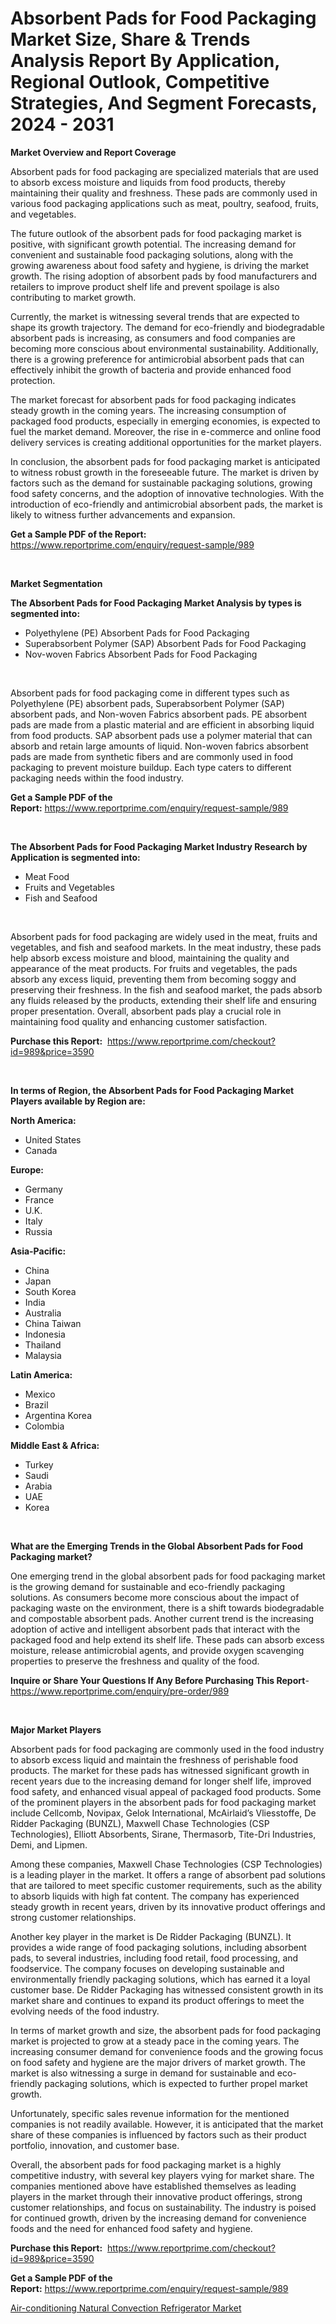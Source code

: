 <p><h1>Absorbent Pads for Food Packaging Market Size, Share & Trends Analysis Report By Application, Regional Outlook, Competitive Strategies, And Segment Forecasts, 2024 - 2031</h1></p><p><strong>Market Overview and Report Coverage</strong></p>
<p><p>Absorbent pads for food packaging are specialized materials that are used to absorb excess moisture and liquids from food products, thereby maintaining their quality and freshness. These pads are commonly used in various food packaging applications such as meat, poultry, seafood, fruits, and vegetables.</p><p>The future outlook of the absorbent pads for food packaging market is positive, with significant growth potential. The increasing demand for convenient and sustainable food packaging solutions, along with the growing awareness about food safety and hygiene, is driving the market growth. The rising adoption of absorbent pads by food manufacturers and retailers to improve product shelf life and prevent spoilage is also contributing to market growth.</p><p>Currently, the market is witnessing several trends that are expected to shape its growth trajectory. The demand for eco-friendly and biodegradable absorbent pads is increasing, as consumers and food companies are becoming more conscious about environmental sustainability. Additionally, there is a growing preference for antimicrobial absorbent pads that can effectively inhibit the growth of bacteria and provide enhanced food protection.</p><p>The market forecast for absorbent pads for food packaging indicates steady growth in the coming years. The increasing consumption of packaged food products, especially in emerging economies, is expected to fuel the market demand. Moreover, the rise in e-commerce and online food delivery services is creating additional opportunities for the market players.</p><p>In conclusion, the absorbent pads for food packaging market is anticipated to witness robust growth in the foreseeable future. The market is driven by factors such as the demand for sustainable packaging solutions, growing food safety concerns, and the adoption of innovative technologies. With the introduction of eco-friendly and antimicrobial absorbent pads, the market is likely to witness further advancements and expansion.</p></p>
<p><strong>Get a Sample PDF of the Report:</strong> <a href="https://www.reportprime.com/enquiry/request-sample/989">https://www.reportprime.com/enquiry/request-sample/989</a></p>
<p>&nbsp;</p>
<p><strong>Market Segmentation</strong></p>
<p><strong>The Absorbent Pads for Food Packaging Market Analysis by types is segmented into:</strong></p>
<p><ul><li>Polyethylene (PE) Absorbent Pads for Food Packaging</li><li>Superabsorbent Polymer (SAP) Absorbent Pads for Food Packaging</li><li>Nov-woven Fabrics Absorbent Pads for Food Packaging</li></ul></p>
<p>&nbsp;</p>
<p><p>Absorbent pads for food packaging come in different types such as Polyethylene (PE) absorbent pads, Superabsorbent Polymer (SAP) absorbent pads, and Non-woven Fabrics absorbent pads. PE absorbent pads are made from a plastic material and are efficient in absorbing liquid from food products. SAP absorbent pads use a polymer material that can absorb and retain large amounts of liquid. Non-woven fabrics absorbent pads are made from synthetic fibers and are commonly used in food packaging to prevent moisture buildup. Each type caters to different packaging needs within the food industry.</p></p>
<p><strong>Get a Sample PDF of the Report:</strong>&nbsp;<a href="https://www.reportprime.com/enquiry/request-sample/989">https://www.reportprime.com/enquiry/request-sample/989</a></p>
<p>&nbsp;</p>
<p><strong>The Absorbent Pads for Food Packaging Market Industry Research by Application is segmented into:</strong></p>
<p><ul><li>Meat Food</li><li>Fruits and Vegetables</li><li>Fish and Seafood</li></ul></p>
<p>&nbsp;</p>
<p><p>Absorbent pads for food packaging are widely used in the meat, fruits and vegetables, and fish and seafood markets. In the meat industry, these pads help absorb excess moisture and blood, maintaining the quality and appearance of the meat products. For fruits and vegetables, the pads absorb any excess liquid, preventing them from becoming soggy and preserving their freshness. In the fish and seafood market, the pads absorb any fluids released by the products, extending their shelf life and ensuring proper presentation. Overall, absorbent pads play a crucial role in maintaining food quality and enhancing customer satisfaction.</p></p>
<p><strong>Purchase this Report:</strong>&nbsp; <a href="https://www.reportprime.com/checkout?id=989&price=3590">https://www.reportprime.com/checkout?id=989&price=3590</a></p>
<p>&nbsp;</p>
<p><strong>In terms of Region, the Absorbent Pads for Food Packaging Market Players available by Region are:</strong></p>
<p>
    <p> <strong> North America: </strong>
        <ul>
            <li>United States</li>
            <li>Canada</li>
        </ul>
        </p> 
    <p> <strong> Europe: </strong>
        <ul>
            <li>Germany</li>
            <li>France</li>
            <li>U.K.</li>
            <li>Italy</li>
            <li>Russia</li>
        </ul>
        </p> 
    <p> <strong> Asia-Pacific: </strong>
        <ul>
            <li>China</li>
            <li>Japan</li>
            <li>South Korea</li>
            <li>India</li>
            <li>Australia</li>
            <li>China Taiwan</li>
            <li>Indonesia</li>
            <li>Thailand</li>
            <li>Malaysia</li>
        </ul>
        </p> 
    <p> <strong> Latin America: </strong>
        <ul>
            <li>Mexico</li>
            <li>Brazil</li>
            <li>Argentina Korea</li>
            <li>Colombia</li>
        </ul>
        </p> 
    <p> <strong> Middle East & Africa: </strong>
        <ul>
            <li>Turkey</li>
            <li>Saudi</li>
            <li>Arabia</li>
            <li>UAE</li>
            <li>Korea</li>
        </ul>
    </p>
    </p>
<p>&nbsp;</p>
<p><strong>What are the Emerging Trends in the Global Absorbent Pads for Food Packaging market?</strong></p>
<p><p>One emerging trend in the global absorbent pads for food packaging market is the growing demand for sustainable and eco-friendly packaging solutions. As consumers become more conscious about the impact of packaging waste on the environment, there is a shift towards biodegradable and compostable absorbent pads. Another current trend is the increasing adoption of active and intelligent absorbent pads that interact with the packaged food and help extend its shelf life. These pads can absorb excess moisture, release antimicrobial agents, and provide oxygen scavenging properties to preserve the freshness and quality of the food.</p></p>
<p><strong>Inquire or Share Your Questions If Any Before Purchasing This Report</strong>- <a href="https://www.reportprime.com/enquiry/pre-order/989">https://www.reportprime.com/enquiry/pre-order/989</a></p>
<p>&nbsp;</p>
<p><strong>Major Market Players</strong></p>
<p><p>Absorbent pads for food packaging are commonly used in the food industry to absorb excess liquid and maintain the freshness of perishable food products. The market for these pads has witnessed significant growth in recent years due to the increasing demand for longer shelf life, improved food safety, and enhanced visual appeal of packaged food products. Some of the prominent players in the absorbent pads for food packaging market include Cellcomb, Novipax, Gelok International, McAirlaid’s Vliesstoffe, De Ridder Packaging (BUNZL), Maxwell Chase Technologies (CSP Technologies), Elliott Absorbents, Sirane, Thermasorb, Tite-Dri Industries, Demi, and Lipmen.</p><p>Among these companies, Maxwell Chase Technologies (CSP Technologies) is a leading player in the market. It offers a range of absorbent pad solutions that are tailored to meet specific customer requirements, such as the ability to absorb liquids with high fat content. The company has experienced steady growth in recent years, driven by its innovative product offerings and strong customer relationships.</p><p>Another key player in the market is De Ridder Packaging (BUNZL). It provides a wide range of food packaging solutions, including absorbent pads, to several industries, including food retail, food processing, and foodservice. The company focuses on developing sustainable and environmentally friendly packaging solutions, which has earned it a loyal customer base. De Ridder Packaging has witnessed consistent growth in its market share and continues to expand its product offerings to meet the evolving needs of the food industry.</p><p>In terms of market growth and size, the absorbent pads for food packaging market is projected to grow at a steady pace in the coming years. The increasing consumer demand for convenience foods and the growing focus on food safety and hygiene are the major drivers of market growth. The market is also witnessing a surge in demand for sustainable and eco-friendly packaging solutions, which is expected to further propel market growth.</p><p>Unfortunately, specific sales revenue information for the mentioned companies is not readily available. However, it is anticipated that the market share of these companies is influenced by factors such as their product portfolio, innovation, and customer base.</p><p>Overall, the absorbent pads for food packaging market is a highly competitive industry, with several key players vying for market share. The companies mentioned above have established themselves as leading players in the market through their innovative product offerings, strong customer relationships, and focus on sustainability. The industry is poised for continued growth, driven by the increasing demand for convenience foods and the need for enhanced food safety and hygiene.</p></p>
<p><strong>Purchase this Report:</strong>&nbsp;&nbsp;<a href="https://www.reportprime.com/checkout?id=989&price=3590">https://www.reportprime.com/checkout?id=989&price=3590</a></p>
<p></p>
<p><strong>Get a Sample PDF of the Report:</strong>&nbsp;<a href="https://www.reportprime.com/enquiry/request-sample/989">https://www.reportprime.com/enquiry/request-sample/989</a></p>
<p><p><a href="https://github.com/mohamedbakry57/Market-Research-Report-List-1/blob/main/air-conditioning-natural-convection-refrigerator-market.md">Air-conditioning Natural Convection Refrigerator Market</a></p></p>
